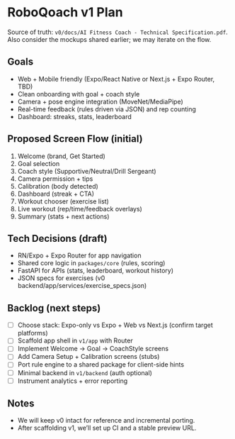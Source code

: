 # RoboQoach v1 Plan

Source of truth: `v0/docs/AI Fitness Coach - Technical Specification.pdf`.
Also consider the mockups shared earlier; we may iterate on the flow.

## Goals
- Web + Mobile friendly (Expo/React Native or Next.js + Expo Router, TBD)
- Clean onboarding with goal + coach style
- Camera + pose engine integration (MoveNet/MediaPipe)
- Real-time feedback (rules driven via JSON) and rep counting
- Dashboard: streaks, stats, leaderboard

## Proposed Screen Flow (initial)
1. Welcome (brand, Get Started)
2. Goal selection
3. Coach style (Supportive/Neutral/Drill Sergeant)
4. Camera permission + tips
5. Calibration (body detected)
6. Dashboard (streak + CTA)
7. Workout chooser (exercise list)
8. Live workout (rep/time/feedback overlays)
9. Summary (stats + next actions)

## Tech Decisions (draft)
- RN/Expo + Expo Router for app navigation
- Shared core logic in `packages/core` (rules, scoring)
- FastAPI for APIs (stats, leaderboard, workout history)
- JSON specs for exercises (v0 backend/app/services/exercise_specs.json)

## Backlog (next steps)
- [ ] Choose stack: Expo-only vs Expo + Web vs Next.js (confirm target platforms)
- [ ] Scaffold app shell in `v1/app` with Router
- [ ] Implement Welcome → Goal → CoachStyle screens
- [ ] Add Camera Setup + Calibration screens (stubs)
- [ ] Port rule engine to a shared package for client-side hints
- [ ] Minimal backend in `v1/backend` (auth optional)
- [ ] Instrument analytics + error reporting

## Notes
- We will keep v0 intact for reference and incremental porting.
- After scaffolding v1, we’ll set up CI and a stable preview URL.
